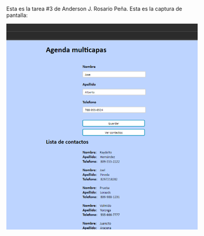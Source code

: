 Esta es la tarea #3 de Anderson J. Rosario Peña. Esta es la captura de pantalla:

![Mi captura de pantalla](C_Agenda.PNG)
